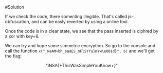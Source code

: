 #Solution

If we check the code, there somenting illegible. That's called js-obfuscation, and can be easly reverted by using a online tool.

Once the code is in a clear state, we see that the pass inserted is ciphred by a xor with key=6.


We can try and hope some simmetric encryption. So go to the console and call the function `x("_NeAM+bh_saaES_mFlSYYu}nYw\u001d}", 6)` and we'll get the flag:

<p align="center">"iNSA{+ThisWasSimpleYouKnow+}"</p>
